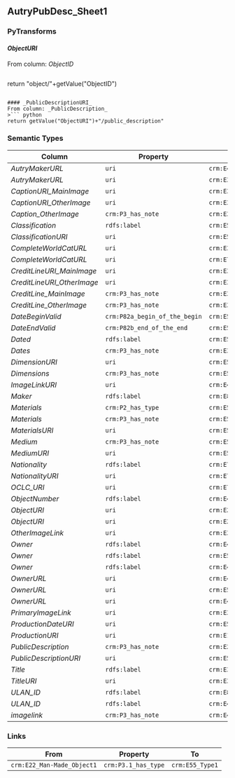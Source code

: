 ## AutryPubDesc_Sheet1

### PyTransforms
#### _ObjectURI_
From column: _ObjectID_
>``` python
return "object/"+getValue("ObjectID")
```

#### _PublicDescriptionURI_
From column: _PublicDescription_
>``` python
return getValue("ObjectURI")+"/public_description"
```


### Semantic Types
| Column | Property | Class |
|  ----- | -------- | ----- |
| _AutryMakerURL_ | `uri` | `crm:E42_Identifier2`|
| _AutryMakerURL_ | `uri` | `crm:E39_Actor1`|
| _CaptionURI_MainImage_ | `uri` | `crm:E33_Linguistic_Object1`|
| _CaptionURI_OtherImage_ | `uri` | `crm:E33_Linguistic_Object3`|
| _Caption_OtherImage_ | `crm:P3_has_note` | `crm:E33_Linguistic_Object3`|
| _Classification_ | `rdfs:label` | `crm:E55_Type1`|
| _ClassificationURI_ | `uri` | `crm:E55_Type1`|
| _CompleteWorldCatURL_ | `uri` | `crm:E31_Document1`|
| _CompleteWorldCatURL_ | `uri` | `crm:E75_Conceptual_Object_Appellation1`|
| _CreditLineURI_MainImage_ | `uri` | `crm:E33_Linguistic_Object4`|
| _CreditLineURI_OtherImage_ | `uri` | `crm:E33_Linguistic_Object2`|
| _CreditLine_MainImage_ | `crm:P3_has_note` | `crm:E33_Linguistic_Object4`|
| _CreditLine_OtherImage_ | `crm:P3_has_note` | `crm:E33_Linguistic_Object2`|
| _DateBeginValid_ | `crm:P82a_begin_of_the_begin` | `crm:E52_Time-Span1`|
| _DateEndValid_ | `crm:P82b_end_of_the_end` | `crm:E52_Time-Span1`|
| _Dated_ | `rdfs:label` | `crm:E52_Time-Span1`|
| _Dates_ | `crm:P3_has_note` | `crm:E33_Linguistic_Object1`|
| _DimensionURI_ | `uri` | `crm:E54_Dimension1`|
| _Dimensions_ | `crm:P3_has_note` | `crm:E54_Dimension1`|
| _ImageLinkURI_ | `uri` | `crm:E42_Identifier1`|
| _Maker_ | `rdfs:label` | `crm:E82_Actor_Appellation1`|
| _Materials_ | `crm:P2_has_type` | `crm:E55_Type2`|
| _Materials_ | `crm:P3_has_note` | `crm:E55_Type2`|
| _MaterialsURI_ | `uri` | `crm:E55_Type2`|
| _Medium_ | `crm:P3_has_note` | `crm:E57_Material1`|
| _MediumURI_ | `uri` | `crm:E57_Material1`|
| _Nationality_ | `rdfs:label` | `crm:E74_Group1`|
| _NationalityURI_ | `uri` | `crm:E74_Group1`|
| _OCLC_URI_ | `uri` | `crm:E75_Conceptual_Object_Appellation2`|
| _ObjectNumber_ | `rdfs:label` | `crm:E42_Identifier2`|
| _ObjectURI_ | `uri` | `crm:E22_Man-Made_Object1`|
| _ObjectURI_ | `uri` | `crm:E22_Man-Made_Object1`|
| _OtherImageLink_ | `uri` | `crm:E38_Image1`|
| _Owner_ | `rdfs:label` | `crm:E40_Legal_Body1`|
| _Owner_ | `rdfs:label` | `crm:E51_Contact_Point1`|
| _Owner_ | `rdfs:label` | `crm:E41_Appellation1`|
| _OwnerURL_ | `uri` | `crm:E41_Appellation1`|
| _OwnerURL_ | `uri` | `crm:E51_Contact_Point1`|
| _OwnerURL_ | `uri` | `crm:E40_Legal_Body1`|
| _PrimaryImageLink_ | `uri` | `crm:E38_Image2`|
| _ProductionDateURI_ | `uri` | `crm:E52_Time-Span1`|
| _ProductionURI_ | `uri` | `crm:E12_Production1`|
| _PublicDescription_ | `crm:P3_has_note` | `crm:E22_Man-Made_Object1`|
| _PublicDescriptionURI_ | `uri` | `crm:E55_Type1`|
| _Title_ | `rdfs:label` | `crm:E35_Title1`|
| _TitleURI_ | `uri` | `crm:E35_Title1`|
| _ULAN_ID_ | `rdfs:label` | `crm:E82_Actor_Appellation2`|
| _ULAN_ID_ | `rdfs:label` | `crm:E42_Identifier1`|
| _imagelink_ | `crm:P3_has_note` | `crm:E42_Identifier1`|


### Links
| From | Property | To |
|  --- | -------- | ---|
| `crm:E22_Man-Made_Object1` | `crm:P3.1_has_type` | `crm:E55_Type1`|
